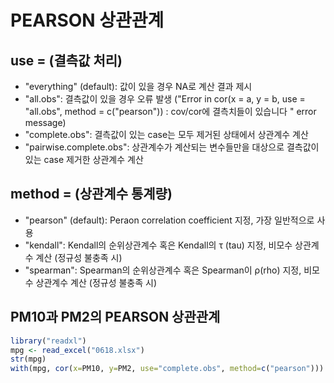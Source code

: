 # PEARSON 상관관계
## use = (결측값 처리)
* "everything" (default): 값이 있을 경우 NA로 계산 결과 제시
* "all.obs": 결측값이 있을 경우 오류 발생 ("Error in cor(x = a, y = b, use = "all.obs", method = c("pearson")) : cov/cor에 결측치들이 있습니다 " error message)
* "complete.obs": 결측값이 있는 case는 모두 제거된 상태에서 상관계수 계산
*  "pairwise.complete.obs": 상관계수가 계산되는 변수들만을 대상으로 결측값이 있는 case 제거한  상관계수 계산

## method = (상관계수 통계량)
 * "pearson" (default): Peraon correlation coefficient 지정, 가장 일반적으로 사용
 * "kendall": Kendall의 순위상관계수 혹은 Kendall의 τ (tau) 지정, 비모수 상관계수 계산 (정규성 불충족 시)
 * "spearman": Spearman의 순위상관계수 혹은 Spearman이 ρ(rho) 지정, 비모수 상관계수 계산 (정규성 불충족 시)

## PM10과 PM2의 PEARSON 상관관계
```R
library("readxl")
mpg <- read_excel("0618.xlsx")
str(mpg)
with(mpg, cor(x=PM10, y=PM2, use="complete.obs", method=c("pearson")))
```
